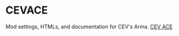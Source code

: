 # CEVACE
Mod settings, HTMLs, and documentation for CEV's Arma.
<a href="chirpaholic.github.io/CEVACE/CEV%20Escape.html" title="CEV ACE"/>
<a href="chirpaholic.github.io/CEVACE/CEV%20Escape.html" title="CEV ACE">CEV ACE</a>

